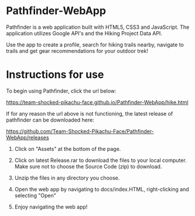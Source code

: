 # Pathfinder-WebApp

Pathfinder is a web application built with HTML5, CSS3 and JavaScript. The application utilizes Google API's and the Hiking Project Data API. 

Use the app to create a profile, search for hiking trails nearby, navigate to trails and get gear recommendations for your outdoor trek! 

# Instructions for use

To begin using Pathfinder, click the url below:

https://team-shocked-pikachu-face.github.io/Pathfinder-WebApp/hike.html

If for any reason the url above is not functioning, the latest release of pathfinder can be downloaded here:

https://github.com/Team-Shocked-Pikachu-Face/Pathfinder-WebApp/releases

1. Click on "Assets" at the bottom of the page.

2. Click on latest Release.rar to download the files to your local computer. Make sure not to choose the Source Code (zip) to download.

3. Unzip the files in any directory you choose.

4. Open the web app by navigating to docs/index.HTML, right-clicking and selecting "Open"

5. Enjoy navigating the web app!
